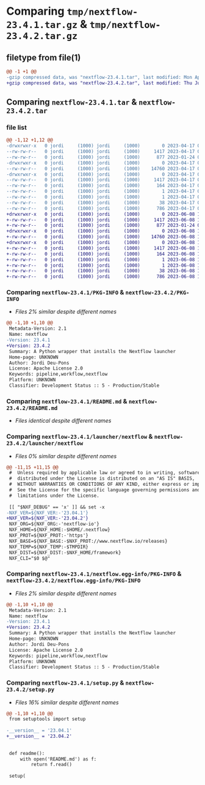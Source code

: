# Comparing `tmp/nextflow-23.4.1.tar.gz` & `tmp/nextflow-23.4.2.tar.gz`

## filetype from file(1)

```diff
@@ -1 +1 @@
-gzip compressed data, was "nextflow-23.4.1.tar", last modified: Mon Apr 17 09:33:59 2023, max compression
+gzip compressed data, was "nextflow-23.4.2.tar", last modified: Thu Jun  8 12:44:17 2023, max compression
```

## Comparing `nextflow-23.4.1.tar` & `nextflow-23.4.2.tar`

### file list

```diff
@@ -1,12 +1,12 @@
-drwxrwxr-x   0 jordi     (1000) jordi     (1000)        0 2023-04-17 09:33:59.603348 nextflow-23.4.1/
--rw-rw-r--   0 jordi     (1000) jordi     (1000)     1417 2023-04-17 09:33:59.603348 nextflow-23.4.1/PKG-INFO
--rw-rw-r--   0 jordi     (1000) jordi     (1000)      877 2023-01-24 06:27:33.000000 nextflow-23.4.1/README.md
-drwxrwxr-x   0 jordi     (1000) jordi     (1000)        0 2023-04-17 09:33:59.603348 nextflow-23.4.1/launcher/
--rw-rw-r--   0 jordi     (1000) jordi     (1000)    14760 2023-04-17 09:33:59.000000 nextflow-23.4.1/launcher/nextflow
-drwxrwxr-x   0 jordi     (1000) jordi     (1000)        0 2023-04-17 09:33:59.603348 nextflow-23.4.1/nextflow.egg-info/
--rw-rw-r--   0 jordi     (1000) jordi     (1000)     1417 2023-04-17 09:33:59.000000 nextflow-23.4.1/nextflow.egg-info/PKG-INFO
--rw-rw-r--   0 jordi     (1000) jordi     (1000)      164 2023-04-17 09:33:59.000000 nextflow-23.4.1/nextflow.egg-info/SOURCES.txt
--rw-rw-r--   0 jordi     (1000) jordi     (1000)        1 2023-04-17 09:33:59.000000 nextflow-23.4.1/nextflow.egg-info/dependency_links.txt
--rw-rw-r--   0 jordi     (1000) jordi     (1000)        1 2023-04-17 09:33:59.000000 nextflow-23.4.1/nextflow.egg-info/top_level.txt
--rw-rw-r--   0 jordi     (1000) jordi     (1000)       38 2023-04-17 09:33:59.603348 nextflow-23.4.1/setup.cfg
--rw-rw-r--   0 jordi     (1000) jordi     (1000)      786 2023-04-17 09:30:32.000000 nextflow-23.4.1/setup.py
+drwxrwxr-x   0 jordi     (1000) jordi     (1000)        0 2023-06-08 12:44:17.576790 nextflow-23.4.2/
+-rw-rw-r--   0 jordi     (1000) jordi     (1000)     1417 2023-06-08 12:44:17.576790 nextflow-23.4.2/PKG-INFO
+-rw-rw-r--   0 jordi     (1000) jordi     (1000)      877 2023-01-24 06:27:33.000000 nextflow-23.4.2/README.md
+drwxrwxr-x   0 jordi     (1000) jordi     (1000)        0 2023-06-08 12:44:17.576790 nextflow-23.4.2/launcher/
+-rw-rw-r--   0 jordi     (1000) jordi     (1000)    14760 2023-06-08 12:44:17.000000 nextflow-23.4.2/launcher/nextflow
+drwxrwxr-x   0 jordi     (1000) jordi     (1000)        0 2023-06-08 12:44:17.576790 nextflow-23.4.2/nextflow.egg-info/
+-rw-rw-r--   0 jordi     (1000) jordi     (1000)     1417 2023-06-08 12:44:17.000000 nextflow-23.4.2/nextflow.egg-info/PKG-INFO
+-rw-rw-r--   0 jordi     (1000) jordi     (1000)      164 2023-06-08 12:44:17.000000 nextflow-23.4.2/nextflow.egg-info/SOURCES.txt
+-rw-rw-r--   0 jordi     (1000) jordi     (1000)        1 2023-06-08 12:44:17.000000 nextflow-23.4.2/nextflow.egg-info/dependency_links.txt
+-rw-rw-r--   0 jordi     (1000) jordi     (1000)        1 2023-06-08 12:44:17.000000 nextflow-23.4.2/nextflow.egg-info/top_level.txt
+-rw-rw-r--   0 jordi     (1000) jordi     (1000)       38 2023-06-08 12:44:17.576790 nextflow-23.4.2/setup.cfg
+-rw-rw-r--   0 jordi     (1000) jordi     (1000)      786 2023-06-08 12:42:12.000000 nextflow-23.4.2/setup.py
```

### Comparing `nextflow-23.4.1/PKG-INFO` & `nextflow-23.4.2/PKG-INFO`

 * *Files 2% similar despite different names*

```diff
@@ -1,10 +1,10 @@
 Metadata-Version: 2.1
 Name: nextflow
-Version: 23.4.1
+Version: 23.4.2
 Summary: A Python wrapper that installs the Nextflow launcher
 Home-page: UNKNOWN
 Author: Jordi Deu-Pons
 License: Apache License 2.0
 Keywords: pipeline,workflow,nextflow
 Platform: UNKNOWN
 Classifier: Development Status :: 5 - Production/Stable
```

### Comparing `nextflow-23.4.1/README.md` & `nextflow-23.4.2/README.md`

 * *Files identical despite different names*

### Comparing `nextflow-23.4.1/launcher/nextflow` & `nextflow-23.4.2/launcher/nextflow`

 * *Files 0% similar despite different names*

```diff
@@ -11,15 +11,15 @@
 #  Unless required by applicable law or agreed to in writing, software
 #  distributed under the License is distributed on an "AS IS" BASIS,
 #  WITHOUT WARRANTIES OR CONDITIONS OF ANY KIND, either express or implied.
 #  See the License for the specific language governing permissions and
 #  limitations under the License.
 
 [[ "$NXF_DEBUG" == 'x' ]] && set -x
-NXF_VER=${NXF_VER:-'23.04.1'}
+NXF_VER=${NXF_VER:-'23.04.2'}
 NXF_ORG=${NXF_ORG:-'nextflow-io'}
 NXF_HOME=${NXF_HOME:-$HOME/.nextflow}
 NXF_PROT=${NXF_PROT:-'https'}
 NXF_BASE=${NXF_BASE:-$NXF_PROT://www.nextflow.io/releases}
 NXF_TEMP=${NXF_TEMP:-$TMPDIR}
 NXF_DIST=${NXF_DIST:-$NXF_HOME/framework}
 NXF_CLI="$0 $@"
```

### Comparing `nextflow-23.4.1/nextflow.egg-info/PKG-INFO` & `nextflow-23.4.2/nextflow.egg-info/PKG-INFO`

 * *Files 2% similar despite different names*

```diff
@@ -1,10 +1,10 @@
 Metadata-Version: 2.1
 Name: nextflow
-Version: 23.4.1
+Version: 23.4.2
 Summary: A Python wrapper that installs the Nextflow launcher
 Home-page: UNKNOWN
 Author: Jordi Deu-Pons
 License: Apache License 2.0
 Keywords: pipeline,workflow,nextflow
 Platform: UNKNOWN
 Classifier: Development Status :: 5 - Production/Stable
```

### Comparing `nextflow-23.4.1/setup.py` & `nextflow-23.4.2/setup.py`

 * *Files 16% similar despite different names*

```diff
@@ -1,10 +1,10 @@
 from setuptools import setup
 
-__version__ = '23.04.1'
+__version__ = '23.04.2'
 
 
 def readme():
     with open('README.md') as f:
         return f.read()
 
 setup(
```


